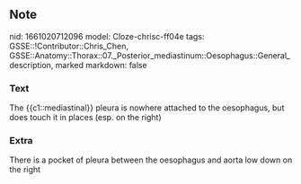 ## Note
nid: 1661020712096
model: Cloze-chrisc-ff04e
tags: GSSE::!Contributor::Chris_Chen, GSSE::Anatomy::Thorax::07._Posterior_mediastinum::Oesophagus::General_description, marked
markdown: false

### Text
The {{c1::mediastinal}} pleura is nowhere attached to the oesophagus, but does touch it in places (esp. on the right)

### Extra
There is a pocket of pleura between the oesophagus and aorta low down on the right
